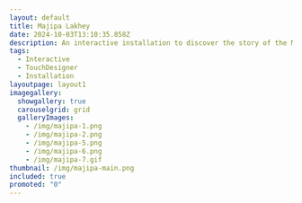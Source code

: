 ```yaml
---
layout: default
title: Majipa Lakhey
date: 2024-10-03T13:10:35.858Z
description: An interactive installation to discover the story of the Majipa Lakhey
tags:
  - Interactive
  - TouchDesigner
  - Installation
layoutpage: layout1
imagegallery:
  showgallery: true
  carouselgrid: grid
  galleryImages:
    - /img/majipa-1.png
    - /img/majipa-2.png
    - /img/majipa-5.png
    - /img/majipa-6.png
    - /img/majipa-7.gif
thumbnail: /img/majipa-main.png
included: true
promoted: "0"
---
```


<template>
  <div class="chicken-swag-container">
    <p>'Majipa Lakhey: The Protector' is an immersive installation that invites visitors to explore the Majipa Lakhey, a demon dance deeply embedded in Kathmandu's cultural traditions. Serving as my bachelor's thesis, the project aims to reconnect Nepali youth abroad with their cultural heritage and raise global awareness of Nepalese traditions. By engaging younger generations, it seeks to preserve this significant cultural symbol amidst a declining interest in traditional practices.

To create an engaging experience, I blended traditional storytelling with interactive technology. I used After Effects to craft a puppet-style animation, which was projected onto transparent fabric to evoke the myth's dreamlike quality, drawing inspiration from Nepal’s puppetry tradition. The interactive demon dance was brought to life in Unity, using motion capture to ensure authenticity. I researched and replicated the demon's dance moves, while TouchDesigner and Kinect made the demon reactive, enhancing user engagement with real-time responses. This fusion of old and new aimed to make the cultural narrative immersive and accessible, especially for Nepali youth abroad who, like myself, may feel disconnected from their heritage.</p>
    <MyComponent />
  </div>
</template>

